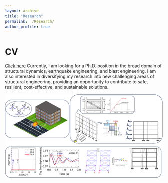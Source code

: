 ```yaml
---
layout: archive
title: "Research"
permalink:  /Research/
author_profile: true
---
```


CV
======
[Click here](https://drive.google.com/file/d/10S4qPjcdmy_7sQin19fxfVQv1rUETe_M/view?usp=sharing)
Currently, I am looking for a Ph.D. position in the broad domain of structural dynamics, earthquake engineering, and blast engineering. I am also interested in diversifying my research into new challenging areas of structural engineering, providing an opportunity to contribute to safe, resilient, cost-effective, and sustainable solutions.

![Editing a markdown file for a talk](/images/Graphical_Abstract_PNG.png)
